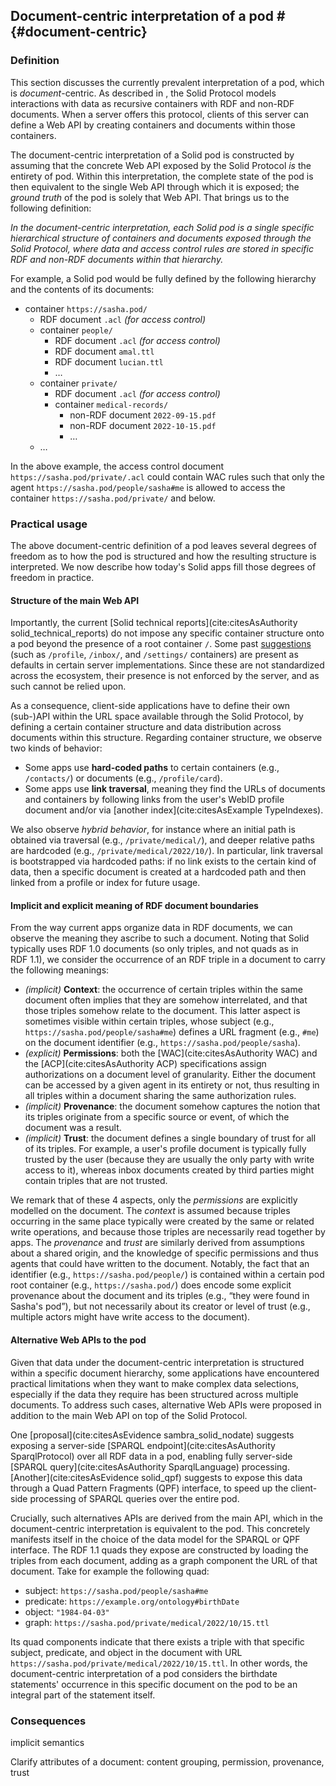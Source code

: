 ## Document-centric interpretation of a pod # {#document-centric}

### Definition

This section discusses the currently prevalent interpretation of a pod,
which is _document_-centric.
As described in [](#definitions),
the Solid Protocol models interactions with data
as recursive containers with RDF and non-RDF documents.
When a server offers this protocol,
clients of this server can define a Web API
by creating containers and documents within those containers.

The document-centric interpretation of a Solid pod is constructed
by assuming that the concrete Web API exposed by the Solid Protocol
_is_ the entirety of pod.
Within this interpretation,
the complete state of the pod is then equivalent
to the single Web API through which it is exposed;
the _ground truth_ of the pod is solely that Web API.
That brings us to the following definition:

_In the document-centric interpretation,
each <dfn id="dfn-document-centric">Solid pod</dfn>
is a single specific hierarchical structure of containers and documents
exposed through the Solid Protocol,
where data and access control rules are stored
in specific RDF and non-RDF documents within that hierarchy._

For example,
a Solid pod would be fully defined
by the following hierarchy and the contents of its documents:

- container `https://sasha.pod/`
  - RDF document `.acl` _(for access control)_
  - container `people/`
    - RDF document `.acl` _(for access control)_
    - RDF document `amal.ttl`
    - RDF document `lucian.ttl`
    - …
  - container `private/`
    - RDF document `.acl` _(for access control)_
    - container `medical-records/`
        - non-RDF document `2022-09-15.pdf`
        - non-RDF document `2022-10-15.pdf`
        - …
  - …

In the above example,
the access control document `https://sasha.pod/private/.acl`
could contain WAC rules
such that only the agent `https://sasha.pod/people/sasha#me`
is allowed to access the container `https://sasha.pod/private/`
and below.

### Practical usage
The above document-centric definition of a pod
leaves several degrees of freedom
as to how the pod is structured
and how the resulting structure is interpreted.
We now describe how today's Solid apps
fill those degrees of freedom in practice.

#### Structure of the main Web API
Importantly,
the current [Solid technical reports](cite:citesAsAuthority solid_technical_reports)
do not impose any specific container structure onto a pod
beyond the presence of a root container `/`.
Some past [suggestions](https://github.com/solid/solid-spec/blob/master/recommendations-server.md)
(such as `/profile`, `/inbox/`, and `/settings/` containers)
are present as defaults in certain server implementations.
Since these are not standardized across the ecosystem,
their presence is not enforced by the server,
and as such cannot be relied upon.

As a consequence,
client-side applications have to define their own (sub-)API
within the URL space available through the Solid Protocol,
by defining a certain container structure
and data distribution across documents within this structure.
Regarding container structure,
we observe two kinds of behavior:

- Some apps use **hard-coded paths**
  to certain containers (e.g., `/contacts/`)
  or documents (e.g., `/profile/card`).
- Some apps use **link traversal**,
  meaning they find the URLs of documents and containers
  by following links from the user's WebID profile document
  and/or via [another index](cite:citesAsExample TypeIndexes).

We also observe _hybrid behavior_,
for instance where an initial path is obtained via traversal
(e.g., `/private/medical/`),
and deeper relative paths are hardcoded
(e.g., `/private/medical/2022/10/`).
In particular,
link traversal is bootstrapped via hardcoded paths:
if no link exists to the certain kind of data,
then a specific document is created at a hardcoded path
and then linked from a profile or index for future usage.

#### Implicit and explicit meaning of RDF document boundaries
From the way current apps organize data in RDF documents,
we can observe the meaning they ascribe to such a document.
Noting that Solid typically uses RDF 1.0 documents
(so only triples, and not quads as in RDF 1.1),
we consider the occurrence of an RDF triple in a document
to carry the following meanings:

- _(implicit)_ **Context**:
  the occurrence of certain triples within the same document
  often implies that they are somehow interrelated,
  and that those triples somehow relate to the document.
  This latter aspect is sometimes visible within certain triples,
  whose subject (e.g., `https://sasha.pod/people/sasha#me`)
  defines a URL fragment (e.g., `#me`)
  on the document identifier (e.g., `https://sasha.pod/people/sasha`).
- _(explicit)_ **Permissions**:
  both the [WAC](cite:citesAsAuthority WAC)
  and the [ACP](cite:citesAsAuthority ACP) specifications
  assign authorizations on a document level of granularity.
  Either the document can be accessed by a given agent in its entirety or not,
  thus resulting in all triples within a document
  sharing the same authorization rules.
- _(implicit)_ **Provenance**:
  the document somehow captures the notion
  that its triples originate from a specific source or event,
  of which the document was a result.
- _(implicit)_ **Trust**:
  the document defines a single boundary of trust for all of its triples.
  For example,
  a user's profile document is typically fully trusted by the user
  (because they are usually the only party with write access to it),
  whereas inbox documents created by third parties
  might contain triples that are not trusted.

We remark that of these 4 aspects,
only the _permissions_ are explicitly modelled on the document.
The _context_ is assumed because triples occurring in the same place
typically were created by the same or related write operations,
and because those triples are necessarily read together by apps.
The _provenance_ and _trust_ are similarly derived
from assumptions about a shared origin,
and the knowledge of specific permissions
and thus agents that could have written to the document.
Notably,
the fact that an identifier (e.g., `https://sasha.pod/people/`)
is contained within a certain pod root container (e.g., `https://sasha.pod/`)
does encode some explicit provenance about the document and its triples
(e.g., “they were found in Sasha's pod”),
but not necessarily about its creator or level of trust
(e.g., multiple actors might have write access to the document).

#### Alternative Web APIs to the pod
Given that data under the document-centric interpretation
is structured within a specific document hierarchy,
some applications have encountered practical limitations
when they want to make complex data selections,
especially if the data they require has been structured across multiple documents.
To address such cases,
alternative Web APIs were proposed
in addition to the main Web API on top of the Solid Protocol.

One [proposal](cite:citesAsEvidence sambra_solid_nodate)
suggests exposing a server-side [SPARQL endpoint](cite:citesAsAuthority SparqlProtocol)
over all RDF data in a pod,
enabling fully server-side [SPARQL query](cite:citesAsAuthority SparqlLanguage) processing.
[Another](cite:citesAsEvidence solid_qpf)
suggests to expose this data through a Quad Pattern Fragments (QPF) interface,
to speed up the client-side processing of SPARQL queries
over the entire pod.

Crucially, such alternatives APIs are derived from the main API,
which in the document-centric interpretation is equivalent to the pod.
This concretely manifests itself
in the choice of the data model for the SPARQL or QPF interface.
The RDF 1.1 quads they expose are constructed
by loading the triples from each document,
adding as a graph component the URL of that document.
Take for example the following quad:

- subject: `https://sasha.pod/people/sasha#me`
- predicate: `https://example.org/ontology#birthDate`
- object: `"1984-04-03"`
- graph: `https://sasha.pod/private/medical/2022/10/15.ttl`

Its quad components indicate that
there exists a triple with that specific subject, predicate, and object
in the document with URL `https://sasha.pod/private/medical/2022/10/15.ttl`.
In other words,
the document-centric interpretation of a pod considers
the birthdate statements' occurrence in this specific document on the pod
to be an integral part of the statement itself.

### Consequences
implicit semantics


<span class="todo">Clarify attributes of a document: content grouping, permission, provenance, trust</span>

